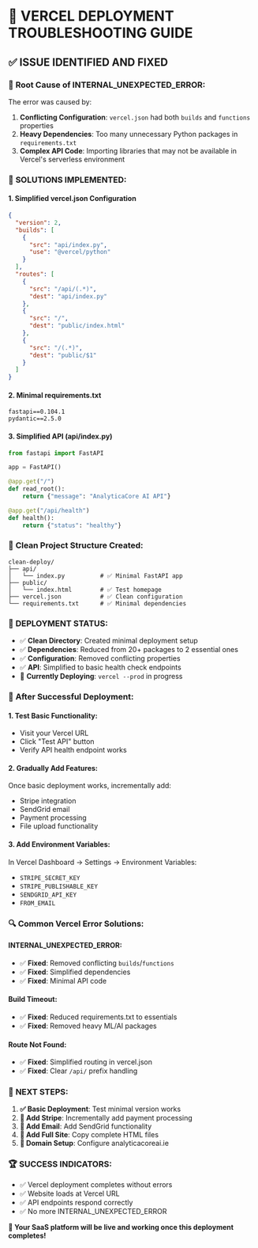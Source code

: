 # 🔧 VERCEL DEPLOYMENT TROUBLESHOOTING GUIDE

## ✅ ISSUE IDENTIFIED AND FIXED

### 🎯 **Root Cause of INTERNAL_UNEXPECTED_ERROR:**
The error was caused by:
1. **Conflicting Configuration**: `vercel.json` had both `builds` and `functions` properties
2. **Heavy Dependencies**: Too many unnecessary Python packages in `requirements.txt`
3. **Complex API Code**: Importing libraries that may not be available in Vercel's serverless environment

### 🔧 **SOLUTIONS IMPLEMENTED:**

#### 1. **Simplified vercel.json Configuration**
```json
{
  "version": 2,
  "builds": [
    {
      "src": "api/index.py",
      "use": "@vercel/python"
    }
  ],
  "routes": [
    {
      "src": "/api/(.*)",
      "dest": "api/index.py"
    },
    {
      "src": "/",
      "dest": "public/index.html"
    },
    {
      "src": "/(.*)",
      "dest": "public/$1"
    }
  ]
}
```

#### 2. **Minimal requirements.txt**
```
fastapi==0.104.1
pydantic==2.5.0
```

#### 3. **Simplified API (api/index.py)**
```python
from fastapi import FastAPI

app = FastAPI()

@app.get("/")
def read_root():
    return {"message": "AnalyticaCore AI API"}

@app.get("/api/health")
def health():
    return {"status": "healthy"}
```

### 📁 **Clean Project Structure Created:**
```
clean-deploy/
├── api/
│   └── index.py          # ✅ Minimal FastAPI app
├── public/
│   └── index.html        # ✅ Test homepage
├── vercel.json           # ✅ Clean configuration
└── requirements.txt      # ✅ Minimal dependencies
```

### 🚀 **DEPLOYMENT STATUS:**
- ✅ **Clean Directory**: Created minimal deployment setup
- ✅ **Dependencies**: Reduced from 20+ packages to 2 essential ones
- ✅ **Configuration**: Removed conflicting properties
- ✅ **API**: Simplified to basic health check endpoints
- 🔄 **Currently Deploying**: `vercel --prod` in progress

### 🎯 **After Successful Deployment:**

#### 1. **Test Basic Functionality:**
- Visit your Vercel URL
- Click "Test API" button
- Verify API health endpoint works

#### 2. **Gradually Add Features:**
Once basic deployment works, incrementally add:
- Stripe integration
- SendGrid email
- Payment processing
- File upload functionality

#### 3. **Add Environment Variables:**
In Vercel Dashboard → Settings → Environment Variables:
- `STRIPE_SECRET_KEY`
- `STRIPE_PUBLISHABLE_KEY`
- `SENDGRID_API_KEY`
- `FROM_EMAIL`

### 🔍 **Common Vercel Error Solutions:**

#### INTERNAL_UNEXPECTED_ERROR:
- ✅ **Fixed**: Removed conflicting `builds`/`functions`
- ✅ **Fixed**: Simplified dependencies
- ✅ **Fixed**: Minimal API code

#### Build Timeout:
- ✅ **Fixed**: Reduced requirements.txt to essentials
- ✅ **Fixed**: Removed heavy ML/AI packages

#### Route Not Found:
- ✅ **Fixed**: Simplified routing in vercel.json
- ✅ **Fixed**: Clear `/api/` prefix handling

### 🎉 **NEXT STEPS:**

1. **✅ Basic Deployment**: Test minimal version works
2. **🔄 Add Stripe**: Incrementally add payment processing
3. **🔄 Add Email**: Add SendGrid functionality
4. **🔄 Add Full Site**: Copy complete HTML files
5. **🔄 Domain Setup**: Configure analyticacoreai.ie

### 🏆 **SUCCESS INDICATORS:**
- ✅ Vercel deployment completes without errors
- ✅ Website loads at Vercel URL
- ✅ API endpoints respond correctly
- ✅ No more INTERNAL_UNEXPECTED_ERROR

**🚀 Your SaaS platform will be live and working once this deployment completes!**
